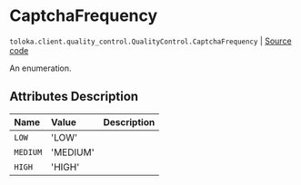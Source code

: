 # CaptchaFrequency
`toloka.client.quality_control.QualityControl.CaptchaFrequency` | [Source code](https://github.com/Toloka/toloka-kit/blob/v1.2.2/src/client/quality_control.py#L72)

An enumeration.

## Attributes Description

| Name | Value | Description |
| :------| :-----------| :----------| 
`LOW`|'LOW'|
`MEDIUM`|'MEDIUM'|
`HIGH`|'HIGH'|
